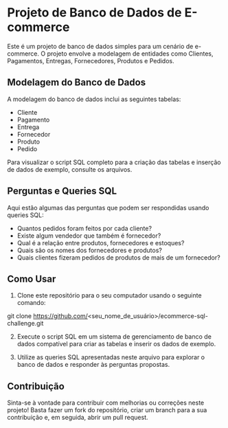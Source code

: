 # Projeto de Banco de Dados de E-commerce

Este é um projeto de banco de dados simples para um cenário de e-commerce. O projeto envolve a modelagem de entidades como Clientes, Pagamentos, Entregas, Fornecedores, Produtos e Pedidos.

## Modelagem do Banco de Dados

A modelagem do banco de dados inclui as seguintes tabelas:

- Cliente
- Pagamento
- Entrega
- Fornecedor
- Produto
- Pedido

Para visualizar o script SQL completo para a criação das tabelas e inserção de dados de exemplo, consulte os arquivos.

## Perguntas e Queries SQL

Aqui estão algumas das perguntas que podem ser respondidas usando queries SQL:

- Quantos pedidos foram feitos por cada cliente?
- Existe algum vendedor que também é fornecedor?
- Qual é a relação entre produtos, fornecedores e estoques?
- Quais são os nomes dos fornecedores e produtos?
- Quais clientes fizeram pedidos de produtos de mais de um fornecedor?

## Como Usar

1. Clone este repositório para o seu computador usando o seguinte comando:

git clone https://github.com/<seu_nome_de_usuário>/ecommerce-sql-challenge.git


2. Execute o script SQL em um sistema de gerenciamento de banco de dados compatível para criar as tabelas e inserir os dados de exemplo.

3. Utilize as queries SQL apresentadas neste arquivo para explorar o banco de dados e responder às perguntas propostas.

## Contribuição

Sinta-se à vontade para contribuir com melhorias ou correções neste projeto! Basta fazer um fork do repositório, criar um branch para a sua contribuição e, em seguida, abrir um pull request.

